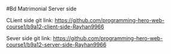 #Bd Matrimonial Server side

CLient side git link: https://github.com/programming-hero-web-course1/b9a12-client-side-Rayhan9966

Sever side git link: https://github.com/programming-hero-web-course1/b9a12-server-side-Rayhan9966
